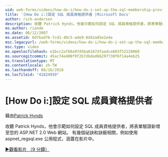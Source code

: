 ```yaml
---
uid: web-forms/videos/how-do-i/how-do-i-set-up-the-sql-membership-provider
title: '[How Do i:]設定 SQL 成員資格提供者 |Microsoft Docs'
author: rick-anderson
description: 收聽 Patrick Hynds，他會示範如何設定 SQL 成員資格提供者，將表單驗證新增至您的 ASP.NET 2.0 Web 網站。 有幾個提示...
ms.author: riande
ms.date: 06/12/2007
ms.assetid: 6d7bad76-7cd1-40c5-ade9-8d42a85e2e4e
msc.legacyurl: /web-forms/videos/how-do-i/how-do-i-set-up-the-sql-membership-provider
msc.type: video
ms.openlocfilehash: e1bcc2af60a97d5ba6167dfaadce603f52228960
ms.sourcegitcommit: 45ac74e400f9f2b7dbded66297730f6f14a4eb25
ms.translationtype: MT
ms.contentlocale: zh-TW
ms.lasthandoff: 08/16/2018
ms.locfileid: "41824939"
---
```

<a name="how-do-i-set-up-the-sql-membership-provider"></a>[How Do i:]設定 SQL 成員資格提供者
====================
藉由[Patrick Hynds](https://twitter.com/patrickhynds)

收聽 Patrick Hynds，他會示範如何設定 SQL 成員資格提供者，將表單驗證新增至您的 ASP.NET 2.0 Web 網站。 有幾個祕訣和訣竅相關，例如使用 aspnet\_regsql.exe 公用程式，涵蓋在影片中。

[&#9654;觀看影片 （9 分鐘）](https://channel9.msdn.com/Blogs/ASP-NET-Site-Videos/how-do-i-set-up-the-sql-membership-provider)
